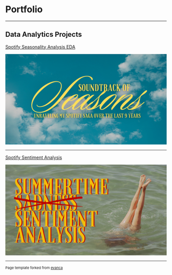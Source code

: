 # Portfolio

---

## Data Analytics Projects 

[Spotify Seasonality Analysis EDA](/seasons_eda_copy.md)

<img src="images/spotify_project/spotify_eda_thumbnail.png?raw=true" width="600"/>

---
[Spotify Sentiment Analysis](/sentiment_analysis.md)

<img src="images/spotify_project/spotify_sentiment_thumbnail.png?raw=true" width="600"/>

---
<p style="font-size:11px">Page template forked from <a href="https://github.com/evanca/quick-portfolio">evanca</a></p>
<!-- Remove above link if you don't want to attibute -->
